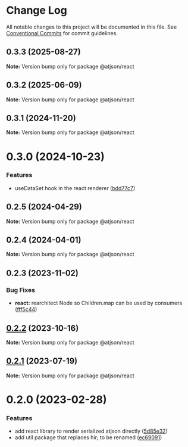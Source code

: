 # Change Log

All notable changes to this project will be documented in this file.
See [Conventional Commits](https://conventionalcommits.org) for commit guidelines.

## 0.3.3 (2025-08-27)

**Note:** Version bump only for package @atjson/react

## 0.3.2 (2025-06-09)

**Note:** Version bump only for package @atjson/react

## 0.3.1 (2024-11-20)

**Note:** Version bump only for package @atjson/react

# 0.3.0 (2024-10-23)

### Features

- useDataSet hook in the react renderer ([bdd77c7](https://github.com/CondeNast/atjson/commit/bdd77c73c082b27e33343db9589193cb7c4cfbdd))

## 0.2.5 (2024-04-29)

**Note:** Version bump only for package @atjson/react

## 0.2.4 (2024-04-01)

**Note:** Version bump only for package @atjson/react

## 0.2.3 (2023-11-02)

### Bug Fixes

- **react:** rearchitect Node so Children.map can be used by consumers ([fff5c44](https://github.com/CondeNast/atjson/commit/fff5c4412acb6e3dd6bd8ff2177d426b3b7a6859))

## [0.2.2](https://github.com/CondeNast/atjson/compare/@atjson/react@0.2.1...@atjson/react@0.2.2) (2023-10-16)

**Note:** Version bump only for package @atjson/react

## [0.2.1](https://github.com/CondeNast/atjson/compare/@atjson/react@0.2.0...@atjson/react@0.2.1) (2023-07-19)

**Note:** Version bump only for package @atjson/react

# 0.2.0 (2023-02-28)

### Features

- add react library to render serialized atjson directly ([5d85e32](https://github.com/CondeNast/atjson/commit/5d85e32d1ede6e5eaf5f35b8724343b0ca8d4ec8))
- add util package that replaces hir; to be renamed ([ec69091](https://github.com/CondeNast/atjson/commit/ec6909185d14e64093ef59ca3b544a2a6bb9cad0))
